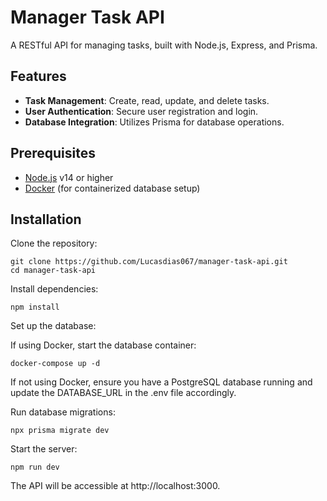 # Manager Task API

A RESTful API for managing tasks, built with Node.js, Express, and Prisma.

## Features

- **Task Management**: Create, read, update, and delete tasks.
- **User Authentication**: Secure user registration and login.
- **Database Integration**: Utilizes Prisma for database operations.

## Prerequisites

- [Node.js](https://nodejs.org/) v14 or higher
- [Docker](https://www.docker.com/) (for containerized database setup)

## Installation

Clone the repository:

    git clone https://github.com/Lucasdias067/manager-task-api.git
    cd manager-task-api

Install dependencies:

    npm install

Set up the database:
  
  If using Docker, start the database container:
    
    docker-compose up -d

  If not using Docker, ensure you have a PostgreSQL database running and update the DATABASE_URL in the .env file accordingly.

Run database migrations:

    npx prisma migrate dev

Start the server:

    npm run dev
The API will be accessible at http://localhost:3000.
